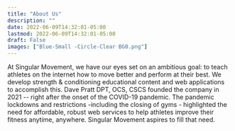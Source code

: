 ```yaml
---
title: "About Us"
description: ""
date: 2022-06-09T14:32:01-05:00
lastmod: 2022-06-09T14:32:01-05:00
draft: False
images: ["Blue-Small -Circle-Clear BG0.png"]
---
```

<!DOCTYPE html>
<html lang="en">
<head>
    <meta charset="UTF-8">
    <title>About Us</title>
</head>
<body>
<p>At Singular Movement, we have our eyes set on an ambitious goal: to teach athletes on the internet how to move better and perform at their best. We develop strength & conditioning educational content and web applications to accomplish this. Dave Pratt DPT, OCS, CSCS founded the company in 2021 -- right after the onset of the COVID-19 pandemic. The pandemic lockdowns and restrictions -including the closing of gyms - highlighted the need for affordable, robust web services to help athletes improve their fitness anytime, anywhere. Singular Movement aspires to fill that need.</p>
</body>
</html>

